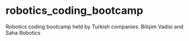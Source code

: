 # robotics_coding_bootcamp
Robotics coding bootcamp held by Turkish companies: Bilişim Vadisi and Saha Robotics
